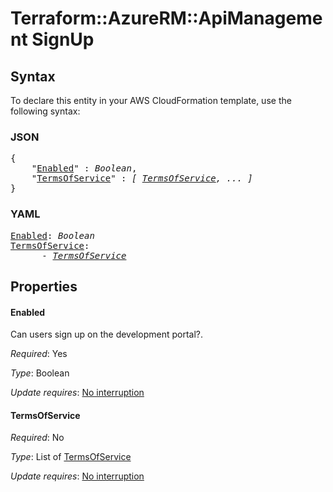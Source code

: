 # Terraform::AzureRM::ApiManagement SignUp

## Syntax

To declare this entity in your AWS CloudFormation template, use the following syntax:

### JSON

<pre>
{
    "<a href="#enabled" title="Enabled">Enabled</a>" : <i>Boolean</i>,
    "<a href="#termsofservice" title="TermsOfService">TermsOfService</a>" : <i>[ <a href="signup-termsofservice.md">TermsOfService</a>, ... ]</i>
}
</pre>

### YAML

<pre>
<a href="#enabled" title="Enabled">Enabled</a>: <i>Boolean</i>
<a href="#termsofservice" title="TermsOfService">TermsOfService</a>: <i>
      - <a href="signup-termsofservice.md">TermsOfService</a></i>
</pre>

## Properties

#### Enabled

Can users sign up on the development portal?.

_Required_: Yes

_Type_: Boolean

_Update requires_: [No interruption](https://docs.aws.amazon.com/AWSCloudFormation/latest/UserGuide/using-cfn-updating-stacks-update-behaviors.html#update-no-interrupt)

#### TermsOfService

_Required_: No

_Type_: List of <a href="signup-termsofservice.md">TermsOfService</a>

_Update requires_: [No interruption](https://docs.aws.amazon.com/AWSCloudFormation/latest/UserGuide/using-cfn-updating-stacks-update-behaviors.html#update-no-interrupt)

